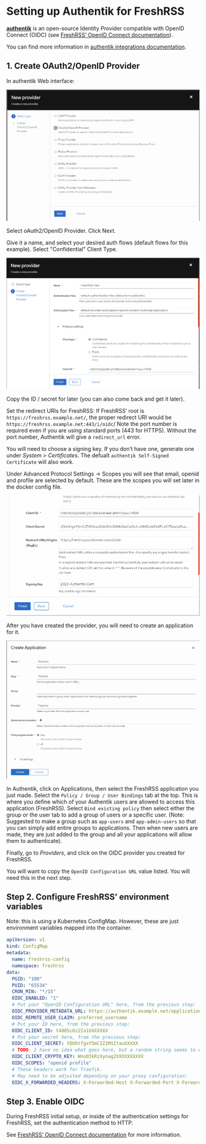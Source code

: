 # Setting up Authentik for FreshRSS

**[authentik](https://goauthentik.io/)** is an open-source Identity Provider compatible with OpenID Connect (OIDC) (see [FreshRSS’ OpenID Connect documentation](16_OpenID-Connect.md)).

You can find more information in [authentik integrations documentation](https://goauthentik.io/integrations/services/freshrss/).

## 1. Create OAuth2/OpenID Provider

In authentik Web interface:

![authentik-new-provider-type](../img/admins/authentik-01.png)

Select oAuth2/OpenID Provider. Click Next.

Give it a name, and select your desired auth flows (default flows for this example). Select "Confidential" Client Type. 

![authentik-new-provider-create](../img/admins/authentik-02.png)

Copy the ID / secret for later (you can also come back and get it later).

Set the redirect URIs for FreshRSS: If FreshRSS’ root is `https://freshrss.example.net/`, the proper redirect URI would be `https://freshrss.example.net:443/i/oidc`/ Note the port number is required even if you are using standard ports (443 for HTTPS). Without the port number, Authentik will give a `redirect_url` error. 

You will need to choose a signing key.
If you don’t have one, generate one under *System > Certificates*. The defualt `authentik Self-Signed Certificate` will also work. 

Under Advanced Protocol Settings -> Scopes you will see that email, openid and profile are selected by default. These are the scopes you will set later in the docker config file. 

![authentik-new-provider-secrets](../img/admins/authentik-03.png)

After you have created the provider, you will need to create an application for it.

![authentik-create-application](../img/admins/authentik-04.png)

In Authentik, click on Applications, then select the FreshRSS application you just made. Select the `Policy / Group / User Bindings` tab at the top. This is where you define which of your Authentik users are allowed to access this application (FreshRSS). Select `Bind existing policy` then select either the group or the user tab to add a group of users or a specific user. (Note: Suggested to make a group such as `app-users` and `app-admin-users` so that you can simply add entire groups to applications. Then when new users are made, they are just added to the group and all your applications will allow them to authenticate).


Finally, go to *Providers*, and click on the OIDC provider you created for FreshRSS.

You will want to copy the `OpenID Configuration URL` value listed.
You will need this in the next step.

## Step 2. Configure FreshRSS’ environment variables

Note: this is using a Kubernetes ConfigMap.
However, these are just environment variables mapped into the container.

```yaml
apiVersion: v1
kind: ConfigMap
metadata:
  name: freshrss-config
  namespace: freshrss
data:
  PGID: "100"
  PUID: "65534"
  CRON_MIN: "*/15"
  OIDC_ENABLED: "1"
  # Put your "OpenID Configuration URL" here, from the previous step:
  OIDC_PROVIDER_METADATA_URL: https://authentik.example.net/application/o/freshrss/.well-known/openid-configuration
  OIDC_REMOTE_USER_CLAIM: preferred_username
  # Put your ID here, from the previous step:
  OIDC_CLIENT_ID: t48O5c6z2Ia1XXXXXXX
  # Put your secret here, from the previous step:
  OIDC_CLIENT_SECRET: tDUhtfgxY5mCIZ1M1ItauXXXXX
  # TODO: I have no idea what goes here, but a random string seems to work just fine:
  OIDC_CLIENT_CRYPTO_KEY: WnoO3kRzXynag2XXXXXXXXXX
  OIDC_SCOPES: "openid profile"
  # These headers work for Traefik.
  # May need to be adjusted depending on your proxy configuration:
  OIDC_X_FORWARDED_HEADERS: X-Forwarded-Host X-Forwarded-Port X-Forwarded-Proto
```

## Step 3. Enable OIDC

During FreshRSS initial setup, or inside of the authentication settings for FreshRSS, set the authentication method to HTTP.

See [FreshRSS’ OpenID Connect documentation](16_OpenID-Connect.md) for more information.
